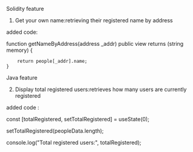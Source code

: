 Solidity feature

1. Get your own name:retrieving their registered name by address

added code:
 

 function getNameByAddress(address _addr) public view returns (string memory) {
 
        return people[_addr].name;
    }



Java feature

2. Display total registered users:retrieves how many users are currently registered

added code :

const [totalRegistered, setTotalRegistered] = useState(0);

setTotalRegistered(peopleData.length); 

console.log("Total registered users:", totalRegistered);

